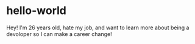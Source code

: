 # hello-world
Hey! I'm 26 years old, hate my job, and want to learn more about being a devoloper so I can make a career change!
